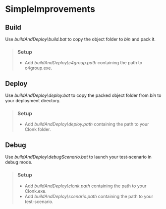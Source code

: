 
# SimpleImprovements

## Build

Use *buildAndDeploy\build.bat* to copy the object folder to *bin* and pack it.

> ### Setup
>
> - Add *buildAndDeploy\c4group.path* containing the path to c4group.exe.

## Deploy

Use *buildAndDeploy\deploy.bat* to copy the packed object folder from *bin* to your deployment directory.

> ### Setup
>
> - Add *buildAndDeploy\deploy.path* containing the path to your Clonk folder.

## Debug

Use *buildAndDeploy\debugScenario.bat* to launch your test-scenario in debug mode.

> ### Setup
>
> - Add *buildAndDeploy\clonk.path* containing the path to your Clonk.exe.
> - Add *buildAndDeploy\scenario.path* containing the path to your test-scenario.
